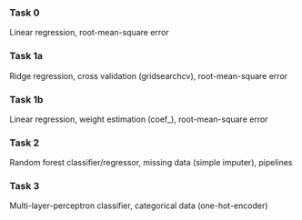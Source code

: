 ### Task 0
Linear regression, root-mean-square error

### Task 1a
Ridge regression, cross validation (gridsearchcv), root-mean-square error

### Task 1b
Linear regression, weight estimation (coef_), root-mean-square error

### Task 2
Random forest classifier/regressor, missing data (simple imputer), pipelines

### Task 3
Multi-layer-perceptron classifier, categorical data (one-hot-encoder)
